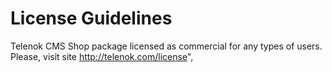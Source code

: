 # License Guidelines

Telenok CMS Shop package licensed as commercial for any types of users. Please, visit site http://telenok.com/license",
